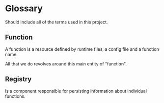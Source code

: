 # Glossary

Should include all of the terms used in this project.

## Function

A function is a resource defined by runtime files, a config file and a function name.

All that we do revolves around this main entity of "function".

## Registry

Is a component responsible for persisting information about individual functions.
